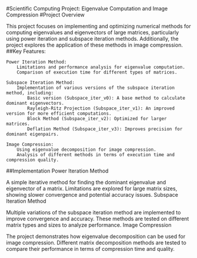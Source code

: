 #Scientific Computing Project: Eigenvalue Computation and Image Compression
#Project Overview

This project focuses on implementing and optimizing numerical methods for computing eigenvalues and eigenvectors of large matrices, particularly using power iteration and subspace iteration methods. Additionally, the project explores the application of these methods in image compression.
##Key Features:

    Power Iteration Method:
        Limitations and performance analysis for eigenvalue computation.
        Comparison of execution time for different types of matrices.

    Subspace Iteration Method:
        Implementation of various versions of the subspace iteration method, including:
            Basic version (Subspace_iter_v0): A base method to calculate dominant eigenvectors.
            Rayleigh-Ritz Projection (Subspace_iter_v1): An improved version for more efficient computations.
            Block Method (Subspace_iter_v2): Optimized for larger matrices.
            Deflation Method (Subspace_iter_v3): Improves precision for dominant eigenpairs.

    Image Compression:
        Using eigenvalue decomposition for image compression.
        Analysis of different methods in terms of execution time and compression quality.

##Implementation
Power Iteration Method

A simple iterative method for finding the dominant eigenvalue and eigenvector of a matrix. Limitations are explored for large matrix sizes, showing slower convergence and potential accuracy issues.
Subspace Iteration Method

Multiple variations of the subspace iteration method are implemented to improve convergence and accuracy. These methods are tested on different matrix types and sizes to analyze performance.
Image Compression

The project demonstrates how eigenvalue decomposition can be used for image compression. Different matrix decomposition methods are tested to compare their performance in terms of compression time and quality.
